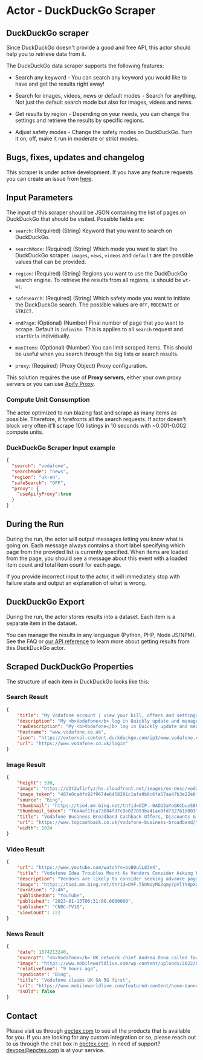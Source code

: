 # Actor - DuckDuckGo Scraper

## DuckDuckGo scraper

Since DuckDuckGo doesn't provide a good and free API, this actor should help you to retrieve data from it.

The DuckDuckGo data scraper supports the following features:

-   Search any keyword - You can search any keyword you would like to have and get the results right away!

-   Search for images, videos, news or default modes - Search for anything. Not just the default search mode but also for images, videos and news.

-   Get results by region - Depending on your needs, you can change the settings and retrieve the results by specific regions.

-   Adjust safety modes - Change the safety modes on DuckDuckGo. Turn it on, off, make it run in moderate or strict modes.

## Bugs, fixes, updates and changelog

This scraper is under active development. If you have any feature requests you can create an issue from [here](https://github.com/epctex/duckduckgo-scraper/issues).

## Input Parameters

The input of this scraper should be JSON containing the list of pages on DuckDuckGo that should be visited. Possible fields are:

- `search`: (Required) (String) Keyword that you want to search on DuckDuckGo.

- `searchMode`: (Required) (String) Which mode you want to start the DuckDuckGo scraper. `images`, `news`, `videos` and `default` are the possible values that can be provided.

- `region`: (Required) (String) Regions you want to use the DuckDuckGo search engine. To retrieve the results from all regions, is should be `wt-wt`.

- `safeSearch`: (Required) (String) Which safety mode you want to initiate the DuckDuckGo search. The possible values are `OFF`, `MODERATE` or `STRICT`.

- `endPage`: (Optional) (Number) Final number of page that you want to scrape. Default is `Infinite`. This is applies to all `search` request and `startUrls` individually.

- `maxItems`: (Optional) (Number) You can limit scraped items. This should be useful when you search through the big lists or search results.

- `proxy`: (Required) (Proxy Object) Proxy configuration.

This solution requires the use of **Proxy servers**, either your own proxy servers or you can use [Apify Proxy](https://www.apify.com/docs/proxy).


### Compute Unit Consumption

The actor optimized to run blazing fast and scrape as many items as possible. Therefore, it forefronts all the search requests. If actor doesn't block very often it'll scrape 100 listings in 10 seconds with ~0.001-0.002 compute units.

### DuckDuckGo Scraper Input example

```json
{
  "search": "vodafone",
  "searchMode": "news",
  "region": "uk-en",
  "safeSearch": "OFF",
  "proxy": {
    "useApifyProxy":true
  }
}
```

## During the Run

During the run, the actor will output messages letting you know what is going on. Each message always contains a short label specifying which page from the provided list is currently specified.
When items are loaded from the page, you should see a message about this event with a loaded item count and total item count for each page.

If you provide incorrect input to the actor, it will immediately stop with failure state and output an explanation of what is wrong.

## DuckDuckGo Export

During the run, the actor stores results into a dataset. Each item is a separate item in the dataset.

You can manage the results in any languague (Python, PHP, Node JS/NPM). See the FAQ or <a href="https://www.apify.com/docs/api" target="blank">our API reference</a> to learn more about getting results from this DuckDuckGo actor.

## Scraped DuckDuckGo Properties

The structure of each item in DuckDuckGo looks like this:

### Search Result

```json
{
	"title": "My Vodafone account | view your bill, offers and settings",
	"description": "My <b>Vodafone</b> log in Quickly update and manage your online account through your My <b>Vodafone</b> account. Check your bill and data usage, make a payment, top up your Pay as you go plan, and more. Take me to log in Upgrade Upgrade your existing plan, find great deals on the latest phones and see how much you could save with a flexible SIM only plan.",
	"rawDescription": "My <b>Vodafone</b> log in Quickly update and manage your online account through your My <b>Vodafone</b> account. Check your bill and data usage, make a payment, top up your Pay as you go plan, and more. Take me to log in Upgrade Upgrade your existing plan, find great deals on the latest phones and see how much you could save with a flexible SIM only plan.",
	"hostname": "www.vodafone.co.uk",
	"icon": "https://external-content.duckduckgo.com/ip3/www.vodafone.co.uk.ico",
	"url": "https://www.vodafone.co.uk/login"
}
```

### Image Result

```json
{
	"height": 538,
	"image": "https://d2t2wfirfyzjhs.cloudfront.net/images/ex-desc/vodafone-business-logo.jpg",
	"image_token": "487e0ca4fc92f9674e6458291c1afa9b8c6fa57aa47b3e22e6f800de0c2c3b08",
	"source": "Bing",
	"thumbnail": "https://tse4.mm.bing.net/th?id=OIP.-0ADG3aYoGKCbuxS8R6WsAHaD5&pid=Api",
	"thumbnail_token": "f6a4af1fca73884f37c9e027093ba41ae0fd732761d003f94aa7dad8ee9e804d",
	"title": "Vodafone Business Broadband Cashback Offers, Discounts & Deals for ...",
	"url": "https://www.topcashback.co.uk/vodafone-business-broadband/",
	"width": 1024
}
```

### Video Result

```json
{
	"url": "https://www.youtube.com/watch?v=bvB0ulL83e4",
	"title": "Vodafone Idea Troubles Mount As Vendors Consider Asking For Advance Payments | Trading Hour",
	"description": "Vendors are likely to consider seeking advance payments from Vodafone-Idea for Jan 2023 onwards. Sources told CNBC-TV18 that pending dues, payment history by Vodafone-Idea are not inspiring confidence among vendors. Sources added further that Indus Tower board may consider \"drastic measures\" like discontinuing services to Voda Idea in case of ...",
	"image": "https://tse3.mm.bing.net/th?id=OVF.T5ONUyMG3qmy7pVlTY8pXw&pid=Api",
	"duration": "2:46",
	"publishedOn": "YouTube",
	"published": "2023-01-13T06:31:06.0000000",
	"publisher": "CNBC-TV18",
	"viewCount": 722
}
```

### News Result

```json
{
	"date": 1674213240,
	"excerpt": "<b>Vodafone</b> UK network chief Andrea Dona called for more government funding for SA 5G as the operator commenced a trial of the tech.",
	"image": "https://www.mobileworldlive.com/wp-content/uploads/2022/01/20220113_5g_vodafone-e1656497723791.jpg",
	"relativeTime": "9 hours ago",
	"syndicate": "Bing",
	"title": "Vodafone claims UK SA 5G first",
	"url": "https://www.mobileworldlive.com/featured-content/home-banner/vodafone-claims-uk-sa-5g-first/",
	"isOld": false
}
```

## Contact
Please visit us through [epctex.com](https://epctex.com) to see all the products that is available for you. If you are looking for any custom integration or so, please reach out to us through the chat box in [epctex.com](https://epctex.com). In need of support? [devops@epctex.com](mailto:devops@epctex.com) is at your service.
